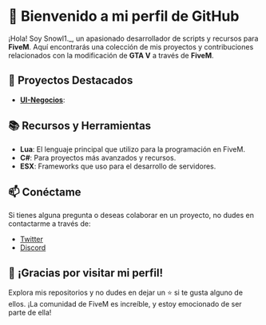 # 👋 Bienvenido a mi perfil de GitHub

¡Hola! Soy Snowl1._, un apasionado desarrollador de scripts y recursos para **FiveM**. Aquí encontrarás una colección de mis proyectos y contribuciones relacionados con la modificación de **GTA V** a través de **FiveM**.

## 🌟 Proyectos Destacados

- **[UI-Negocios](https://github.com/VGSn0wl1/UI-Negocios)**:

## 📚 Recursos y Herramientas

- **Lua**: El lenguaje principal que utilizo para la programación en FiveM.
- **C#**: Para proyectos más avanzados y recursos.
- **ESX**: Frameworks que uso para el desarrollo de servidores.

## 📫 Conéctame

Si tienes alguna pregunta o deseas colaborar en un proyecto, no dudes en contactarme a través de:

- [Twitter](tu_enlace_twitter)
- [Discord](tu_enlace_discord)

## 🚀 ¡Gracias por visitar mi perfil!

Explora mis repositorios y no dudes en dejar un ⭐ si te gusta alguno de ellos. ¡La comunidad de FiveM es increíble, y estoy emocionado de ser parte de ella!
